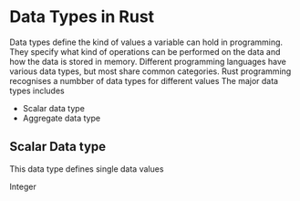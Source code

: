 # Data Types in Rust

Data types define the kind of values a variable can hold in programming. They specify what kind of operations can be performed on the data and how the data is stored in memory. Different programming languages have various data types, but most share common categories.
Rust programming recognises a numbber of data types for different values
The major data types includes 
- Scalar data type
- Aggregate data type

## Scalar Data type
This data type defines single data values

Integer

